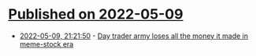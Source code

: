 # [Published on 2022-05-09](index.md)

* [2022-05-09, 21:21:50](https://news.ycombinator.com/item?id=31319920) - [Day trader army loses all the money it made in meme-stock era](https://www.bloomberg.com/news/articles/2022-05-08/day-trader-army-loses-all-the-money-it-made-in-meme-stock-era)
